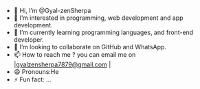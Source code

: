 - 👋 Hi, I’m @Gyal-zenSherpa
- 👀 I’m interested in programming, web development and app development.
- 🌱 I’m currently learning programming languages, and front-end developer.
- 💞️ I’m looking to collaborate on GitHub and WhatsApp.
- 📫 How to reach me ? you can email me on |gyalzensherpa7879@gmail.com |
- 😄 Pronouns:He
- ⚡ Fun fact: ...

<!---
Gyal-zenSherpa/Gyal-zenSherpa is a ✨ special ✨ repository because its `README.md` (this file) appears on your GitHub profile.
You can click the Preview link to take a look at your changes.
--->
